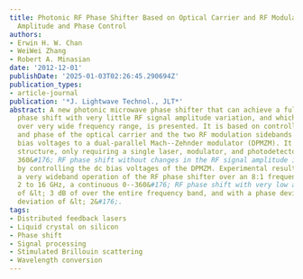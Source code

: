 ```yaml
---
title: Photonic RF Phase Shifter Based on Optical Carrier and RF Modulation Sidebands
  Amplitude and Phase Control
authors:
- Erwin H. W. Chan
- WeiWei Zhang
- Robert A. Minasian
date: '2012-12-01'
publishDate: '2025-01-03T02:26:45.290694Z'
publication_types:
- article-journal
publication: '*J. Lightwave Technol., JLT*'
abstract: A new photonic microwave phase shifter that can achieve a full 360&#176;
  phase shift with very little RF signal amplitude variation, and which can operate
  over very wide frequency range, is presented. It is based on controlling the amplitude
  and phase of the optical carrier and the two RF modulation sidebands via the dc
  bias voltages to a dual-parallel Mach--Zehnder modulator (DPMZM). It has a simple
  structure, only requiring a single laser, modulator, and photodetector. A continuous
  360&#176; RF phase shift without changes in the RF signal amplitude is obtained
  by controlling the dc bias voltages of the DPMZM. Experimental results demonstrate
  a very wideband operation of the RF phase shifter over an 8:1 frequency range from
  2 to 16 GHz, a continuous 0--360&#176; RF phase shift with very low amplitude variation
  of &lt; 3 dB of over the entire frequency band, and with a phase deviation standard
  deviation of &lt; 2&#176;.
tags:
- Distributed feedback lasers
- Liquid crystal on silicon
- Phase shift
- Signal processing
- Stimulated Brillouin scattering
- Wavelength conversion
---
```

